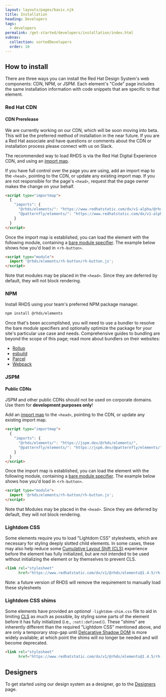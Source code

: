 ```yaml
---
layout: layouts/pages/basic.njk
title: Installation
heading: Developers
tags:
  - developers
permalink: /get-started/developers/installation/index.html
subnav:
  collection: sortedDevelopers
  order: 10
---
```


<script type="module" data-helmet>
  import '@uxdot/elements/uxdot-example.js';
  import '@rhds/elements/rh-code-block/rh-code-block.js';
  import '@rhds/elements/rh-alert/rh-alert.js';
</script>

## How to install

There are three ways you can install the Red Hat Design System's web components: 
CDN, NPM, or JSPM. Each element's "Code" page includes the same installation 
information with code snippets that are specific to that element.

### Red Hat CDN

<rh-alert state="warning">
  <h4 slot="header">CDN Prerelease</h4>
  <p>We are currently working on our CDN, which will be soon moving into beta. 
    This will be the preferred method of installation in the near future. If you 
    are a Red Hat associate and have questions or comments about the CDN or 
    installation process please connect with us on Slack.</p>
</rh-alert>

The recommended way to load RHDS is via the Red Hat Digital Experience CDN, and 
using an [import map][importmap].

If you have full control over the page you are using, add an import map to the 
`<head>`, pointing to the CDN, or update any existing import map. If you are not 
responsible for the page's `<head>`, request that the page owner makes the 
change on your behalf. 

```html rhcodeblock
<script type="importmap">
  {
    "imports": {
      "@rhds/elements/": "https://www.redhatstatic.com/dx/v1-alpha/@rhds/elements@{{ pkg.version }}/elements/",
      "@patternfly/elements/": "https://www.redhatstatic.com/dx/v1-alpha/@patternfly/elements@{{ pkg.devDependencies['@patternfly/elements'].version }}/"
    }
  }
</script>
```

Once the import map is established, you can load the element with the following 
module, containing a [bare module specifier][barespec]. The example below shows 
how you'd load in <`rh-button>`.


```html rhcodeblock
<script type="module">
  import '@rhds/elements/rh-button/rh-button.js';
</script>
```

Note that modules may be placed in the `<head>`. Since they are deferred by 
default, they will not block rendering.

### NPM

Install RHDS using your team's preferred NPM package manager.

```sh rhcodeblock
npm install @rhds/elements
```

Once that's been accomplished, you will need to use a bundler to resolve the 
bare module specifiers and optionally optimize the package for your site's 
particular use case and needs. Comprehensive guides to bundling are beyond the 
scope of this page; read more about bundlers on their websites:

- [Rollup][rollup]
- [esbuild][esbuild]
- [Parcel][parcel]
- [Webpack][webpack]


### JSPM

<rh-alert state="warning">
  <h4 slot="header">Public CDNs</h4>
  <p>JSPM and other public CDNs should not be used on corporate domains. Use 
    them for <strong>development purposes only</strong>!</p>
</rh-alert>

Add an [import map][importmap] to the `<head>`, pointing to the CDN, or update 
any existing import map.

```html rhcodeblock
<script type="importmap">
  {
    "imports": {
      "@rhds/elements/": "https://jspm.dev/@rhds/elements/",
      "@patternfly/elements/": "https://jspm.dev/@patternfly/elements/"
    }
  }
</script>
```
Once the import map is established, you can load the element with the following 
module, containing a [bare module specifier][barespec]. The example below shows 
how you'd load in <`rh-button>`.


```html rhcodeblock
<script type="module">
  import '@rhds/elements/rh-button/rh-button.js';
</script>
```

Note that Modules may be placed in the `<head>`. Since they are deferred by 
default, they will not block rendering.

### Lightdom CSS

Some elements require you to load "Lightdom CSS" stylesheets, which are necessary 
for styling deeply slotted child elements. In some cases, these may also help reduce 
some [Cumulative Layout Shift (CLS)][cls] experience before the element has fully 
initialized, but are not intended to be used without initializing the element or by 
themselves to prevent CLS.

```html rhcodeblock
<link rel="stylesheet"
      href="https://www.redhatstatic.com/dx/v1/@rhds/elements@1.4.5/rh-footer/rh-footer-lightdom.css">
```

<rh-alert>Note: a future version of RHDS will remove the requirement to manually
load these stylesheets</rh-alert>

### Lightdom CSS shims

Some elements have provided an *optional* `-lightdom-shim.css` file to aid in limiting 
[CLS][cls] as much as possible, by styling some parts of the element before it has fully 
initialized (i.e., `:not(:defined)`). These "shims" are inherently different than the 
required "Lightdom CSS" mentioned above, and are only a temporary stop-gap until 
[Delcarative Shadow DOM][dsd] is more widely available; at which point the shims will 
no longer be needed and will become deprecated.

```html rhcodeblock
<link rel="stylesheet"
      href="https://www.redhatstatic.com/dx/v1/@rhds/elements@1.4.5/rh-cta/rh-cta-lightdom-shim.css">
```

<uxdot-feedback>
  <h2>Designers</h2>
  <p>To get started using our design system as a designer, go to the <a 
    href="get-started/designers">Designers</a> page.</p>
</uxdot-feedback>

[rollup]: https://rollupjs.org/
[esbuild]: https://esbuild.github.io/
[parcel]: https://parceljs.org/
[webpack]: https://webpack.js.org/
[importmap]: https://developer.mozilla.org/en-US/docs/Web/HTML/Element/script/type/importmap
[barespec]: https://developer.mozilla.org/en-US/docs/Web/JavaScript/Guide/Modules
[cls]: https://web.dev/cls/
[dsd]: https://web.dev/articles/declarative-shadow-dom
